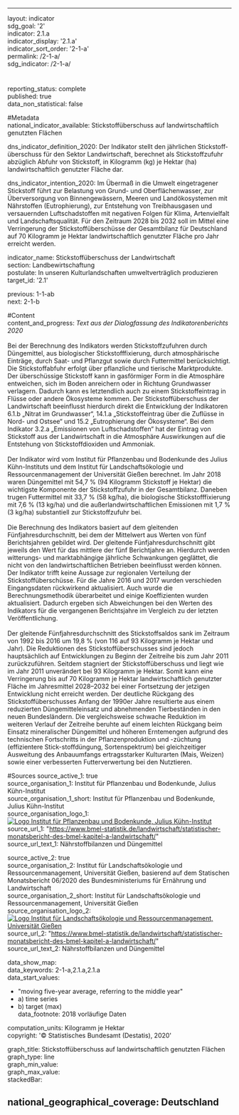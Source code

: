 ---
                   
layout: indicator                   
sdg_goal: '2'                   
indicator: 2.1.a                   
indicator_display: '2.1.a'                   
indicator_sort_order: '2-1-a'                   
permalink: /2-1-a/                   
sdg_indicator: /2-1-a/                   

#                   
reporting_status: complete                   
published: true                   
data_non_statistical: false                   


#Metadata                   
national_indicator_available: Stickstoffüberschuss auf landwirtschaftlich genutzten Flächen                   

dns_indicator_definition_2020: Der Indikator stellt den jährlichen Stick&shy;stoff&shy;über&shy;schuss für den Sektor Landwirtschaft, berechnet als Stickstoffzufuhr abzüglich Abfuhr von Stickstoff, in Kilogramm (kg) je Hektar (ha) landwirtschaftlich genutzter Fläche dar.                   

dns_indicator_intention_2020: Im Übermaß in die Umwelt eingetragener Stickstoff führt zur Belastung von Grund- und Oberflächenwasser, zur Überversorgung von Binnengewässern, Meeren und Landökosystemen mit Nährstoffen (Eutrophierung), zur Entstehung von Treibhausgasen und versauernden Luftschadstoffen mit negativen Folgen für Klima, Artenvielfalt und Land&shy;schafts&shy;quali&shy;tät. Für den Zeitraum 2028 bis 2032 soll im Mittel eine Verringerung der Stickstoffüberschüsse der Gesamtbilanz für Deutschland auf 70 Kilogramm je Hektar landwirtschaftlich genutzter Fläche pro Jahr erreicht werden.                   

indicator_name: Stick&shy;stoff&shy;über&shy;schuss der Landwirtschaft                   
section: Landbewirtschaftung                   
postulate: In unseren Kulturlandschaften umweltverträglich produzieren                   
target_id: '2.1'                   

previous: 1-1-ab                   
next: 2-1-b                   

#Content                    
content_and_progress: <i> Text aus der Dialogfassung des Indikatorenberichts 2020</i><br><br>Bei der Berechnung des Indikators werden Stickstoffzufuhren durch Düngemittel, aus biologischer Stickstofffixierung, durch atmosphärische Einträge, durch Saat- und Pflanzgut sowie durch Futtermittel berücksichtigt. Die Stickstoffabfuhr erfolgt über pflanzliche und tierische Marktprodukte. Der überschüssige Stickstoff kann in gasförmiger Form in die Atmosphäre entweichen, sich im Boden anreichern oder in Richtung Grundwasser verlagern. Dadurch kann es letztendlich auch zu einem Stickstoffeintrag in Flüsse oder andere Ökosysteme kommen. Der Stickstoffüberschuss der Landwirtschaft beeinflusst hierdurch direkt die Entwicklung der Indikatoren 6.1.b „Nitrat im Grundwasser“, 14.1.a „Stickstoffeintrag über die Zuflüsse in Nord- und Ostsee“ und 15.2 „Eutrophierung der Ökosysteme“. Bei dem Indikator 3.2.a „Emissionen von Luftschadstoffen“ hat der Eintrag von Stickstoff aus der Landwirtschaft in die Atmosphäre Auswirkungen auf die Entstehung von Stickstoffdioxiden und Ammoniak.<br><br>Der Indikator wird vom Institut für Pflanzenbau und Bodenkunde des Julius Kühn-Instituts und dem Institut für Landschaftsökologie und Ressourcenmanagement der Universität Gießen berechnet. Im Jahr 2018 waren Düngemittel mit 54,7&nbsp;% (94 Kilogramm Stickstoff je Hektar) die wichtigste Komponente der Stickstoffzufuhr in der Gesamtbilanz. Daneben trugen Futtermittel mit 33,7&nbsp;% (58&nbsp;kg/ha), die biologische Stickstofffixierung mit 7,6&nbsp;% (13&nbsp;kg/ha) und die außerlandwirtschaftlichen Emissionen mit 1,7&nbsp;% (3&nbsp;kg/ha) substantiell zur Stickstoffzufuhr bei.<br><br>Die Berechnung des Indikators basiert auf dem gleitenden Fünfjahresdurchschnitt, bei dem der Mittelwert aus Werten von fünf Berichtsjahren gebildet wird. Der gleitende Fünfjahresdurchschnitt gibt jeweils den Wert für das mittlere der fünf Berichtjahre an. Hierdurch werden witterungs- und marktabhängige jährliche Schwankungen geglättet, die nicht von den landwirtschaftlichen Betrieben beeinflusst werden können. Der Indikator trifft keine Aussage zur regionalen Verteilung der Stickstoffüberschüsse. Für die Jahre 2016 und 2017 wurden verschieden Eingangsdaten rückwirkend aktualisiert. Auch wurde die Berechnungsmethodik überarbeitet und einige Koeffizienten wurden aktualisiert. Dadurch ergeben sich Abweichungen bei den Werten des Indikators für die vergangenen Berichtsjahre im Vergleich zu der letzten Veröffentlichung.<br><br>Der gleitende Fünfjahresdurchschnitt des Stickstoffsaldos sank im Zeitraum von 1992 bis 2016 um 19,8&nbsp;% (von 116 auf 93 Kilogramm je Hektar und Jahr). Die Reduktionen des Stickstoffüberschusses sind jedoch hauptsächlich auf Entwicklungen zu Beginn der Zeitreihe bis zum Jahr 2011 zurückzuführen. Seitdem stagniert der Stickstoffüberschuss und liegt wie im Jahr 2011 unverändert bei 93 Kilogramm je Hektar. Somit kann eine Verringerung bis auf 70 Kilogramm je Hektar landwirtschaftlich genutzter Fläche im Jahresmittel 2028–2032 bei einer Fortsetzung der jetzigen Entwicklung nicht erreicht werden. Der deutliche Rückgang des Stickstoffüberschusses Anfang der 1990er Jahre resultierte aus einem reduzierten Düngemitteleinsatz und abnehmenden Tierbeständen in den neuen Bundesländern. Die vergleichsweise schwache Reduktion im weiteren Verlauf der Zeitreihe beruhte auf einem leichten Rückgang beim Einsatz mineralischer Düngemittel und höheren Erntemengen aufgrund des technischen Fortschritts in der Pflanzenproduktion und -züchtung (effizientere Stick-stoffdüngung, Sortenspektrum) bei gleichzeitiger Ausweitung des Anbauumfangs ertragsstarker Kulturarten (Mais, Weizen) sowie einer verbesserten Futterverwertung bei den Nutztieren.                   

#Sources
source_active_1: true                           
source_organisation_1: Institut für Pflanzenbau und Bodenkunde, Julius Kühn-Institut                           
source_organisation_1_short: Institut für Pflanzenbau und Bodenkunde, Julius Kühn-Institut                           
source_organisation_logo_1: <a href="https://www.julius-kuehn.de/pb/"><img src="https://g205sdgs.github.io/sdg-indicators/public/logos/jki.png" alt="Logo Institut für Pflanzenbau und Bodenkunde, Julius Kühn-Institut" title="Klicken Sie hier um zu der Homepage der Organisation zu gelangen" /></a>
source_url_1: "https://www.bmel-statistik.de/landwirtschaft/statistischer-monatsbericht-des-bmel-kapitel-a-landwirtschaft/"                               
source_url_text_1: Nährstoffbilanzen und Düngemittel                               

source_active_2: true                           
source_organisation_2: Institut für Landschaftsökologie und Ressourcenmanagement, Universität Gießen, basierend auf dem Statischen Monatsbericht 06/2020 des Bundesministeriums für Ernährung und Landwirtschaft                           
source_organisation_2_short: Institut für Landschaftsökologie und Ressourcenmanagement, Universität Gießen                           
source_organisation_logo_2: <a href="https://www.uni-giessen.de/fbz/fb09/institute/ilr"><img src="https://g205sdgs.github.io/sdg-indicators/public/logos/ug.png" alt="Logo Institut für Landschaftsökologie und Ressourcenmanagement, Universität Gießen" title="Klicken Sie hier um zu der Homepage der Organisation zu gelangen" /></a>
source_url_2: "https://www.bmel-statistik.de/landwirtschaft/statistischer-monatsbericht-des-bmel-kapitel-a-landwirtschaft/"                               
source_url_text_2: Nährstoffbilanzen und Düngemittel                               


data_show_map:                    
data_keywords: 2-1-a,2.1.a,2.1.a                   
data_start_values: 
 - "moving five-year average, referring to the middle year"
 - a) time series
 - b) target (max)                   
data_footnote: 2018 vorläufige Daten                   

computation_units: Kilogramm je Hektar                   
copyright: '&copy; Statistisches Bundesamt (Destatis), 2020'                   

graph_title: Stick&shy;stoff&shy;über&shy;schuss auf landwirtschaftlich genutzten Flächen                   
graph_type: line                   
graph_min_value:                    
graph_max_value:                    
stackedBar:                    

national_geographical_coverage: Deutschland                   
---